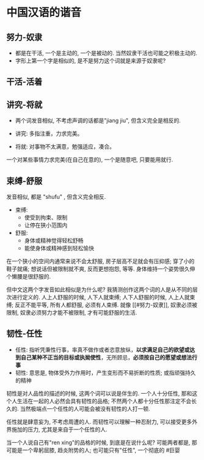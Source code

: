# 中国汉语的谐音

## 努力-奴隶

* 都是在干活, 一个是主动的, 一个是被动的. 当然奴隶干活也可能之积极主动的.
* 字形上第一个字是相似的, 是不是努力这个词就是来源于奴隶呢?

## 干活-活着

## 讲究-将就

* 两个词发音相似, 不考虑声调的话都是"jiang jiu", 但含义完全是相反的.

* 讲究: 多指注重，力求完美。
* 将就: 对事物不太满意，勉强适应，凑合。

一个对某些事情力求完美\(在自己在意的\), 一个是随意吧, 只要能用就行.

## 束缚-舒服

发音相似, 都是 "shufu" , 但含义完全相反.

* 束缚:
    * 使受到拘束、限制
    * 让停在狭小范围内
* 舒服:
    * 身体或精神觉得轻松舒畅
    * 能使身体或精神感到轻松愉快

在一个狭小的空间内通常来说不会太舒服,
    房子层高不足就会有压抑感;
    穿了小的鞋子就痛;
    想说话但被限制就不爽, 反而更想抱怨,
    等等.
身体维持一个姿势很久伸个懒腰是很舒服的.

但中文这两个字发音如此相似是为什么呢?
    我猜测创作这两个词的人是从不同的层次进行定义的.
人上人舒服的时候, 人下人就束缚;
    人下人舒服的时候, 人上人就束缚;
    反正不能平等, 所有人都舒服, 必须有人束缚.
就像 [[#努力-奴隶]], 奴隶必须被限制,
    奴隶必须努力才能不被限制, 才有可能舒服的生活.

## 韧性-任性

- 任性: 指听凭秉性行事，率真不做作或者恣意放纵，**以求满足自己的欲望或达到自己某种不正当的目标或执拗使性**，无所顾忌，**必须按自己的愿望或想法行事**
- 韧性: 意思是, 物体受外力作用时，产生变形而不易折断的性质; 或指顽强持久的精神

韧性是对人品性的描述的时候, 这两个词可以说是伴生的.
一个人十分任性, 那和这个人生活在一起的人必然会具有韧性的品格; 不然两个人都十分任性那注定不会长久的.
当然极端点一个任性的人可能会被没有韧性的人打一顿.

任性就是肆意妄为, 不考虑周遭的人.
而韧性可以理解一种忍耐力, 可以接受更多外界施加的压力, 尤其是来自于一个任性的人.

当一个人说自己有"ren xing"的品格的时候, 到底是在说什么呢? 可能两者都是, 那可能是一个卑躬屈膝, 趋炎附势的人; 也可能只有"任性", 一个彻底的 #巨婴
